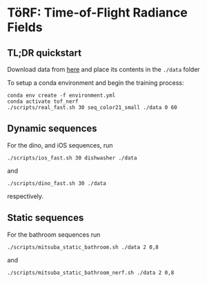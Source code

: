 # TöRF: Time-of-Flight Radiance Fields

## TL;DR quickstart

Download data from [here](https://drive.google.com/file/d/1H-iBHA1blhl94NF-ZjKBW0xrP_Nqu-G7/view?usp=sharing) and place its contents in the `./data` folder

To setup a conda environment and begin the training process:
```
conda env create -f environment.yml
conda activate tof_nerf
./scripts/real_fast.sh 30 seq_color21_small ./data 0 60
```

## Dynamic sequences

For the dino, and iOS sequences, run

```
./scripts/ios_fast.sh 30 dishwasher ./data
```

and 

```
./scripts/dino_fast.sh 30 ./data
```

respectively.

## Static sequences

For the bathroom sequences run

```
./scripts/mitsuba_static_bathroom.sh ./data 2 0,8
```

and

```
./scripts/mitsuba_static_bathroom_nerf.sh ./data 2 0,8
```
